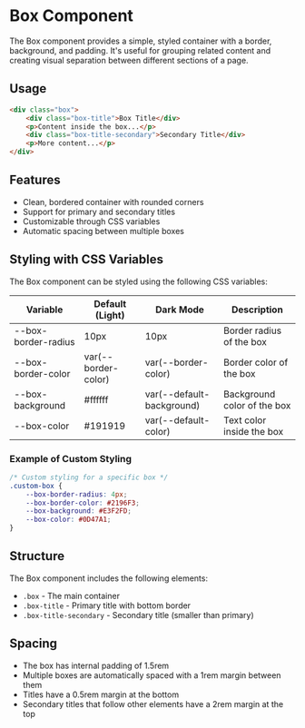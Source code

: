 # Box Component

The Box component provides a simple, styled container with a border, background, and padding. It's useful for grouping related content and creating visual separation between different sections of a page.

## Usage

```html
<div class="box">
    <div class="box-title">Box Title</div>
    <p>Content inside the box...</p>
    <div class="box-title-secondary">Secondary Title</div>
    <p>More content...</p>
</div>
```

## Features

- Clean, bordered container with rounded corners
- Support for primary and secondary titles
- Customizable through CSS variables
- Automatic spacing between multiple boxes

## Styling with CSS Variables

The Box component can be styled using the following CSS variables:

| Variable | Default (Light) | Dark Mode | Description |
| -------- | --------------- | --------- | ----------- |
| --box-border-radius | 10px | 10px | Border radius of the box |
| --box-border-color | var(--border-color) | var(--border-color) | Border color of the box |
| --box-background | #ffffff | var(--default-background) | Background color of the box |
| --box-color | #191919 | var(--default-color) | Text color inside the box |

### Example of Custom Styling

```css
/* Custom styling for a specific box */
.custom-box {
    --box-border-radius: 4px;
    --box-border-color: #2196F3;
    --box-background: #E3F2FD;
    --box-color: #0D47A1;
}
```

## Structure

The Box component includes the following elements:

- `.box` - The main container
- `.box-title` - Primary title with bottom border
- `.box-title-secondary` - Secondary title (smaller than primary)

## Spacing

- The box has internal padding of 1.5rem
- Multiple boxes are automatically spaced with a 1rem margin between them
- Titles have a 0.5rem margin at the bottom
- Secondary titles that follow other elements have a 2rem margin at the top